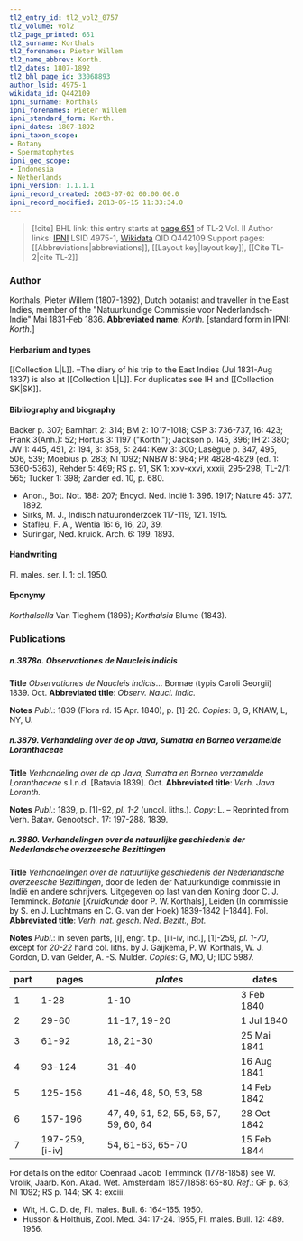 ```yaml
---
tl2_entry_id: tl2_vol2_0757
tl2_volume: vol2
tl2_page_printed: 651
tl2_surname: Korthals
tl2_forenames: Pieter Willem
tl2_name_abbrev: Korth.
tl2_dates: 1807-1892
tl2_bhl_page_id: 33068893
author_lsid: 4975-1
wikidata_id: Q442109
ipni_surname: Korthals
ipni_forenames: Pieter Willem
ipni_standard_form: Korth.
ipni_dates: 1807-1892
ipni_taxon_scope: 
- Botany
- Spermatophytes
ipni_geo_scope: 
- Indonesia
- Netherlands
ipni_version: 1.1.1.1
ipni_record_created: 2003-07-02 00:00:00.0
ipni_record_modified: 2013-05-15 11:33:34.0
---
```


> [!cite] BHL link: this entry starts at [page 651](https://www.biodiversitylibrary.org/page/33068893) of TL-2 Vol. II
> Author links: [IPNI](https://www.ipni.org/a/4975-1) LSID 4975-1, [Wikidata](https://www.wikidata.org/wiki/Q442109) QID Q442109
> Support pages: [[Abbreviations|abbreviations]], [[Layout key|layout key]], [[Cite TL-2|cite TL-2]]

### Author

Korthals, Pieter Willem (1807-1892), Dutch botanist and traveller in the East Indies, member of the "Natuurkundige Commissie voor Nederlandsch-Indie" Mai 1831-Feb 1836. 
**Abbreviated name**: *Korth.* \[standard form in IPNI: *Korth.*\]

#### Herbarium and types

[[Collection L|L]]. –The diary of his trip to the East Indies (Jul 1831-Aug 1837) is also at [[Collection L|L]]. For duplicates see IH and [[Collection SK|SK]].

#### Bibliography and biography

Backer p. 307; Barnhart 2: 314; BM 2: 1017-1018; CSP 3: 736-737, 16: 423; Frank 3(Anh.): 52; Hortus 3: 1197 ("Korth."); Jackson p. 145, 396; IH 2: 380; JW 1: 445, 451, 2: 194, 3: 358, 5: 244: Kew 3: 300; Lasègue p. 347, 495, 506, 539; Moebius p. 283; NI 1092; NNBW 8: 984; PR 4828-4829 (ed. 1: 5360-5363), Rehder 5: 469; RS p. 91, SK 1: xxv-xxvi, xxxii, 295-298; TL-2/1: 565; Tucker 1: 398; Zander ed. 10, p. 680.
- Anon., Bot. Not. 188: 207; Encycl. Ned. Indië 1: 396. 1917; Nature 45: 377. 1892.
- Sirks, M. J., Indisch natuuronderzoek 117-119, 121. 1915.
- Stafleu, F. A., Wentia 16: 6, 16, 20, 39.
- Suringar, Ned. kruidk. Arch. 6: 199. 1893.

#### Handwriting

Fl. males. ser. I. 1: cl. 1950.

#### Eponymy

*Korthalsella* Van Tieghem (1896); *Korthalsia* Blume (1843).

### Publications

##### n.3878a. Observationes de Naucleis indicis

**Title**
*Observationes de Naucleis indicis*... Bonnae (typis Caroli Georgii) 1839. Oct.
**Abbreviated title**: *Observ. Naucl. indic.*

**Notes**
*Publ*.: 1839 (Flora rd. 15 Apr. 1840), p. \[1\]-20. *Copies*: B, G, KNAW, L, NY, U.

##### n.3879. Verhandeling over de op Java, Sumatra en Borneo verzamelde Loranthaceae

**Title**
*Verhandeling over de op Java, Sumatra en Borneo verzamelde Loranthaceae* s.l.n.d. \[Batavia 1839\]. Oct.
**Abbreviated title**: *Verh. Java Loranth.*

**Notes**
*Publ*.: 1839, p. \[1\]-92, *pl. 1-2* (uncol. liths.). *Copy*: L. – Reprinted from Verh. Batav. Genootsch. 17: 197-288. 1839.

##### n.3880. Verhandelingen over de natuurlijke geschiedenis der Nederlandsche overzeesche Bezittingen

**Title**
*Verhandelingen over de natuurlijke geschiedenis der Nederlandsche overzeesche Bezittingen*, door de leden der Natuurkundige commissie in Indië en andere schrijvers. Uitgegeven op last van den Koning door C. J. Temminck. *Botanie* \[*Kruidkunde* door P. W. Korthals\], Leiden (In commissie by S. en J. Luchtmans en C. G. van der Hoek) 1839-1842 \[-1844\]. Fol.
**Abbreviated title**: *Verh. nat. gesch. Ned. Bezitt., Bot.*

**Notes**
*Publ*.: in seven parts, \[i\], engr. t.p., \[iii-iv, ind.\], \[1\]-259, *pl. 1-70*, except for *20-22* hand col. liths. by J. Gaijkema, P. W. Korthals, W. J. Gordon, D. van Gelder, A. -S. Mulder. *Copies*: G, MO, U; IDC 5987.

|part	|pages	|*plates*	|dates|
|---	|---	|---	|---	|
|1	|1-28	|1-10	|3 Feb 1840|
|2	|29-60	|11-17, 19-20	|1 Jul 1840|
|3	|61-92	|18, 21-30	|25 Mai 1841|
|4	|93-124	|31-40	|16 Aug 1841|
|5	|125-156	|41-46, 48, 50, 53, 58	|14 Feb 1842|
|6	|157-196	|47, 49, 51, 52, 55, 56, 57, 59, 60, 64	|28 Oct 1842|
|7	|197-259, \[i-iv\]	|54, 61-63, 65-70	|15 Feb 1844|

For details on the editor Coenraad Jacob Temminck (1778-1858) see W. Vrolik, Jaarb. Kon. Akad. Wet. Amsterdam 1857/1858: 65-80.
*Ref*.: GF p. 63; NI 1092; RS p. 144; SK 4: exciii.
- Wit, H. C. D. de, Fl. males. Bull. 6: 164-165. 1950.
- Husson & Holthuis, Zool. Med. 34: 17-24. 1955, Fl. males. Bull. 12: 489. 1956.

